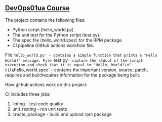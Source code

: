 ## [DevOps01ua Course](https://devops01ua.github.io/)

The project contains the following files:
 - Python script (hello_world.py).
 - The unit test for the Python script (test.py).
 - The spec file (hello_world.spec) for the RPM package.
- CI pipeline GitHub actions workflow file.

File `hello_world.py' - contains a simple function that prints a "Hello World!" message.
File `test.py` - capture the stdout of the script execution and check that it is equal to "Hello, World!\n".
File `hello_world.spec` - contains the important version, source, patch, requires and buildrequires information for the package being built.

How github actions work on this project:

CI includes three jobs:
1. linting - test code quality
2. unit_testing - run unit tests
3. create_package - build and upload rpm package